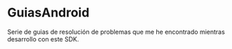# GuiasAndroid
 Serie de guias de resolución de problemas que me he encontrado mientras desarrollo con este SDK. 
